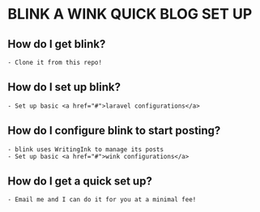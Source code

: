 # BLINK A WINK QUICK BLOG SET UP

## How do I get blink?
	- Clone it from this repo!

## How do I set up blink?
	- Set up basic <a href="#">laravel configurations</a>

## How do I configure blink to start posting?
	- blink uses WritingInk to manage its posts
	- Set up basic <a href="#">wink configurations</a>

## How do I get a quick set up?
	- Email me and I can do it for you at a minimal fee!


